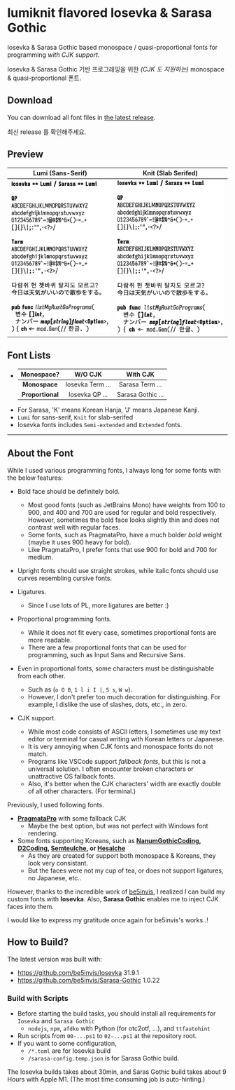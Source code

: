 # lumiknit flavored Iosevka & Sarasa Gothic

Iosevka & Sarasa Gothic based monospace / quasi-proportional fonts for programming *with CJK support*.

Iosevka & Sarasa Gothic 기반 프로그래밍을 위한 *(CJK 도 지원하는)* monospace & quasi-proportional 폰트.

## Download

You can download all font files in [the latest release](https://github.com/lumiknit/iosevka-lumi/releases/latest).

최신 release 를 확인해주세요.

## Preview

| Lumi (Sans-Serif) | Knit (Slab Serifed) |
| :-: | :-: |
| ![Lumi preview](/lumi.jpg) | ![Knit preview](/knit.jpg) |

## Font Lists

- | Monospace? | W/O CJK | With CJK |
  | :-: | :-: | :-: |
  | **Monospace** | Iosevka Term ... | Sarasa Term ... |
  | **Proportional** | Iosevka QP ... | Sarasa Gothic ... |
- For Sarasa, 'K' means Korean Hanja, 'J' means Japanese Kanji.
- `Lumi` for sans-serif, `Knit` for slab-serifed
- Iosevka fonts includes `Semi-extended` and `Extended` fonts.

---

## About the Font

While I used various programming fonts, I always long for some fonts with the below features:

- Bold face should be definitely bold.
  - Most good fonts (such as JetBrains Mono) have weights from 100 to 900, and 400 and 700 are used for regular and bold respectively. However, sometimes the bold face looks slightly thin and does not contrast well with regular faces.
  - Some fonts, such as PragmataPro, have a much bolder *bold* weight (maybe it uses 900 heavy for bold).
  - Like PragmataPro, I prefer fonts that use 900 for bold and 700 for medium.
  
- Upright fonts should use straight strokes, while italic fonts should use curves resembling cursive fonts.

- Ligatures.
  - Since I use lots of PL, more ligatures are better :)

- Proportional programming fonts.
  - While it does not fit every case, sometimes proportional fonts are more readable.
  - There are a few proportional fonts that can be used for programming, such as Input Sans and Recursive Sans.

- Even in proportional fonts, some characters must be distinguishable from each other.
  - Such as (`o O 0`, `1 l i I |`, `S s`, `W w`).
  - However, I don't prefer too much decoration for distinguishing. For example, I dislike the use of slashes, dots, etc., in zero.

- CJK support.
  - While most code consists of ASCII letters, I sometimes use my text editor or terminal for casual writing with Korean letters or Japanese.
  - It is very annoying when CJK fonts and monospace fonts do not match.
  - Programs like VSCode support *fallback fonts*, but this is not a universal solution. I often encounter broken characters or unattractive OS fallback fonts.
  - Also, it's better when the CJK characters' width are exactly double of all other characters. (For terminal.)

Previously, I used following fonts.

- **[PragmataPro](https://fsd.it/shop/fonts/pragmatapro/)** with some fallback CJK
  - Maybe the best option, but was not perfect with Windows font rendering.
- Some fonts supporting Koreans, such as
  **[NanumGothicCoding](https://github.com/naver/nanumfont),
  [D2Coding](https://github.com/naver/d2codingfont),
  [Semteulche](https://eastriverlee.itch.io/semteulche),
  or [Hesalche](https://eastriverlee.itch.io/hesalche)**
  - As they are created for support both monospace & Koreans, they look very consistant.
  - But the faces were not my cup of tea, or does not support ligatures, no Japanese, etc..

However, thanks to the incredible work of [be5invis](https://github.com/be5invis),
I realized I can build my custom fonts with **Iosevka**. Also, **Sarasa Gothic** enables me to inject CJK faces into them.

I would like to express my gratitude once again for be5invis's works..!

## How to Build?

The latest version was built with:

- https://github.com/be5invis/Iosevka 31.9.1
- https://github.com/be5invis/Sarasa-Gothic 1.0.22

### Build with Scripts

- Before starting the build tasks, you should install all requirements for `Iosevka` and `Sarasa Gothic`
  - `nodejs`, `npm`, `afdko` with Python (for otc2otf, ...), and `ttfautohint`
- Run scripts from `00-...ps1` to `02-...ps1` at the repository root.
- If you want to some configuration,
  - `/*.toml` are for Iosevka build
  - `/sarasa-config.temp.json` is for Sarasa Gothic build.

The Iosevka builds takes about 30min, and Saras Gothic build takes about 9 Hours with Apple M1.
(The most time consuming job is auto-hinting.)
